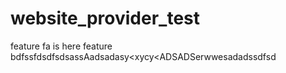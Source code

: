 # website_provider_test
feature fa is here
feature bdfssfdsdfsdsassAadsadasy<xycy<ADSADSerwwesadadssdfsd